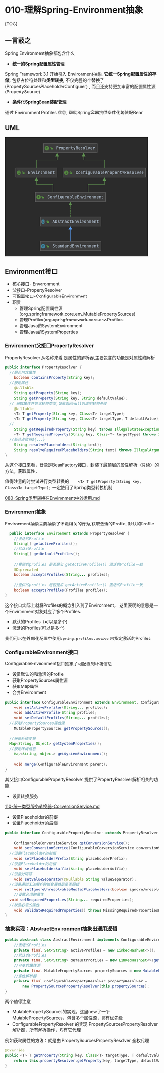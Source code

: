 # 010-理解Spring-Environment抽象

[TOC]

## 一言蔽之

Spring Environment抽象都包含什么

- **统一的Spring配置属性管理**

Spring Framework 3.1 开始引入 Environment抽象, **它统一Spring配置属性的存储,** 包括占位符处理和**类型转换**, 不仅完整的个替换了 (PropertySourcesPlaceholderConfigurer) , 而且还支持更加丰富的配置属性源 (PropertySource)

- **条件化SpringBean装配管理**

通过 Environment Profiles 信息, 帮助Spring容器提供条件化地装配Bean

## UML

![image-20210113123624597](../../assets/image-20210113123624597.png)

## Environment接口

- 核心接口- Envoronment
- 父接口-PropertyResolver
- 可配置接口-ConfigurableEnvironment
- 职责
  - 管理Spring配置属性源(org.springframework.core.env.MutablePropertySources)
  - 管理Profiles(org.springframework.core.env.Profiles)
  - 管理Java的SystemEnvironment
  - 管理Java的SystemProperties

### Environment父接口PropertyResolver

PropertyResolver 从名称来看,是属性的解析器,主要包含的功能是对属性的解析

```java
public interface PropertyResolver {
  //是否包含属性
	boolean containsProperty(String key);
  //获取属性
	@Nullable
	String getProperty(String key);
	String getProperty(String key, String defaultValue);
  // 获取属性并尝试转换类型,如果返回null则说明转换失败
	@Nullable
	<T> T getProperty(String key, Class<T> targetType);
	<T> T getProperty(String key, Class<T> targetType, T defaultValue);
  //
	String getRequiredProperty(String key) throws IllegalStateException;
	<T> T getRequiredProperty(String key, Class<T> targetType) throws IllegalStateException;
  //处理占位符${...}
	String resolvePlaceholders(String text);
	String resolveRequiredPlaceholders(String text) throws IllegalArgumentException;
}
```

从这个接口来看，很像是BeanFactory接口，封装了最顶层的属性解析（只读）的方法，获取属性，

值得注意的时尝试进行类型转换的`	<T> T getProperty(String key, Class<T> targetType);` 一定使用了Spring类型转换机制

 [080-Spring类型转换在Environment中的运用.md](080-Spring类型转换在Environment中的运用.md) 

### Environment抽象

Environment抽象主要抽象了环境相关的行为,获取激活的Profile, 默认的ProfIle

```java
  public interface Environment extends PropertyResolver {
	//激活的Profile
	String[] getActiveProfiles();
	//默认的Profile
	String[] getDefaultProfiles();

	//提供的profiles 是否是和 getActiveProfiles() 激活的Profile一致
	@Deprecated
	boolean acceptsProfiles(String... profiles);

	//提供的profiles 是否是和 getActiveProfiles() 激活的Profile一致
	boolean acceptsProfiles(Profiles profiles);
}
```

这个接口实际上就将Profiles的概念引入到了Environment， 这里表明的意思是一个Environment对象对应了多个Profiles.

- 默认的Profiles（可以是多个)
- 激活的Profiles(可以是多个)

我们可以在外部化配置中使用`spring.profiles.active` 来指定激活的Profiles

### ConfigurableEnvironment接口

ConfigurableEnvironment接口抽象了可配置的环境信息

- 设置默认的和激活的Profile
- 获取PropertySources属性源
- 获取Map属性
- 合并Environment

```java
public interface ConfigurableEnvironment extends Environment, ConfigurablePropertyResolver {
	void setActiveProfiles(String... profiles);
	void addActiveProfile(String profile);
	void setDefaultProfiles(String... profiles);
  //获取PropertySources属性源
	MutablePropertySources getPropertySources();
	
  //获取系统变量
  Map<String, Object> getSystemProperties();
  //获取环境信息
	Map<String, Object> getSystemEnvironment();

	void merge(ConfigurableEnvironment parent);
}

```

其父接口ConfigurablePropertyResolver 提供了PropertyResolver解析相关的功能

- 设置转换服务 

[110-统一类型服务转换器-ConversionService.md](../014-Spring类型转换/110-统一类型服务转换器-ConversionService.md) 

- 设置Placeholder的前缀
- 设置Placeholder的后缀

```java
public interface ConfigurablePropertyResolver extends PropertyResolver {

	ConfigurableConversionService getConversionService();
	void setConversionService(ConfigurableConversionService conversionService);
  //设置Placeholder的前缀
	void setPlaceholderPrefix(String placeholderPrefix);
  //设置Placeholder的后缀
	void setPlaceholderSuffix(String placeholderSuffix);
  //设置分隔符
	void setValueSeparator(@Nullable String valueSeparator);
  //设置遇到无法解析的嵌套属性是是否报错
	void setIgnoreUnresolvableNestedPlaceholders(boolean ignoreUnresolvableNestedPlaceholders);
	//设置必须的属性
  void setRequiredProperties(String... requiredProperties);
  //校验必须的属性
	void validateRequiredProperties() throws MissingRequiredPropertiesException;
}

```

### 抽象实现：AbstractEnvironment抽象出通用逻辑

```java
public abstract class AbstractEnvironment implements ConfigurableEnvironment {
	//激活的Profiles
    private final Set<String> activeProfiles = new LinkedHashSet<>();
	//默认的Profiles
    private final Set<String> defaultProfiles = new LinkedHashSet<>(getReservedDefaultProfiles());
	//可变的属性源
    private final MutablePropertySources propertySources = new MutablePropertySources();
	//属性解析器
    private final ConfigurablePropertyResolver propertyResolver =
        new PropertySourcesPropertyResolver(this.propertySources);
}
```

两个值得注意

- MutablePropertySources的实现，这里new了一个MutablePropertySources，包含多个属性源，具有优先级
- ConfigurablePropertyResolver 的实现 PropertySourcesPropertyResolver 解析器，所有解析操作，均有它代理

例如获取属性的方法：就是由 PropertySourcesPropertyResolver 全权代理

```java
@Override
public <T> T getProperty(String key, Class<T> targetType, T defaultValue) {
    return this.propertyResolver.getProperty(key, targetType, defaultValue);
}
```

